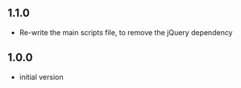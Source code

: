 ## 1.1.0

 - Re-write the main scripts file, to remove the jQuery dependency

## 1.0.0

 - initial version